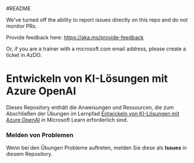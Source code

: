#README

We've turned off the ability to report issues directly on this repo and do not monitor PRs.

Provide feedback here: https://aka.ms/provide-feedback

Or, if you are a trainer with a microsoft.com email address, please create a ticket in AzDO.

# Entwickeln von KI-Lösungen mit Azure OpenAI

Dieses Repository enthält die Anweisungen und Ressourcen, die zum Abschließen der Übungen im Lernpfad [Entwickeln von KI-Lösungen mit Azure OpenAI](https://learn.microsoft.com/training/paths/develop-ai-solutions-azure-openai/) in Microsoft Learn erforderlich sind.

### Melden von Problemen

Wenn bei den Übungen Probleme auftreten, melden Sie diese als **Issues** in diesem Repository.
